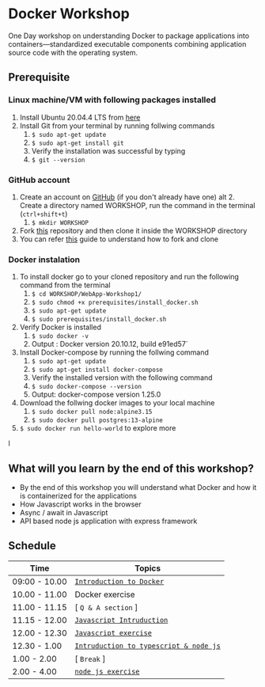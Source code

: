 # Docker Workshop

One Day workshop on understanding Docker to package applications into containers—standardized executable components combining application source code with the operating system.

## Prerequisite

### Linux machine/VM with following packages installed
  1. Install Ubuntu 20.04.4 LTS from [here](https://releases.ubuntu.com/20.04/)
  2. Install Git from your terminal by running follwing commands
     1. `$ sudo apt-get update`
     2. `$ sudo apt-get install git`
     3. Verify the installation was successful by typing
     4. `$ git --version`

### GitHub account
  1.  Create an account on [GitHub](https://github.com/join) (if you don't already have one)
alt  2.  Create a directory named WORKSHOP, run the command in the terminal (`ctrl+shift+t`)
      1.  `$ mkdir WORKSHOP`
  3.  Fork [this](https://github.com/UniCourt/WebApp-Workshop1) repository and then clone it inside the WORKSHOP directory
  4.  You can refer [this](https://docs.github.com/en/get-started/quickstart/fork-a-repo) guide to understand how to fork and clone

### Docker instalation
  1.  To install docker go to your cloned repository and run the following command from the terminal
      1.  `$ cd WORKSHOP/WebApp-Workshop1/`
      2.  `$ sudo chmod +x prerequisites/install_docker.sh`
      3.  `$ sudo apt-get update`
      4.  `$ sudo prerequisites/install_docker.sh`
  2. Verify Docker is installed 
     1. `$ sudo docker -v`
     2. Output : Docker version 20.10.12, build e91ed57`
  3. Install Docker-compose by running the follwing command
     1. `$ sudo apt-get update`
     2. `$ sudo apt-get install docker-compose`
     3. Verify the installed version with the following command
     4. `$ sudo docker-compose --version`
     5. Output: docker-compose version 1.25.0
  4. Download the follwing docker images to your local machine
     1. `$ sudo docker pull node:alpine3.15`
     2. `$ sudo docker pull postgres:13-alpine`
  5. `$ sudo docker run hello-world` to explore more


  l
## What will you learn by the end of this workshop?
- By the end of this workshop you will understand what Docker and how it is containerized for the applications
- How Javascript works in the browser
- Async / await in Javascript
- API based node js application with express framework

## **Schedule**
| Time                    |   Topics
| --                      |   --
| 09:00 - 10.00           |  [`Introduction to Docker`](docs/Docker.pdf)
| 10.00 - 11.00           |  Docker exercise
| 11.00 - 11.15           |  [ `Q & A section` ] 
| 11.15 - 12.00           |  [`Javascript Intruduction`](docs/Javascript_NodeJS.pdf)
| 12.00 - 12.30           |  [`Javascript exercise`](playground/README.md)
| 12.30 - 1.00            |  [`Intruduction to typescript & node js`](docs/Javascript_NodeJS.pdf)
| 1.00  - 2.00            |  [ `Break` ]
| 2.00  - 4.00            |  [ `node js exercise` ](holiday-app/README.md) 